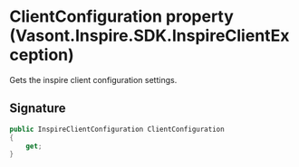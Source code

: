 # ClientConfiguration property (Vasont.Inspire.SDK.InspireClientException)
Gets the inspire client configuration settings.

## Signature
```csharp
public InspireClientConfiguration ClientConfiguration
{
    get;
}
```
